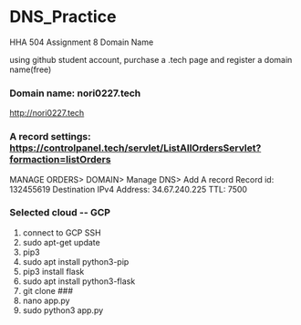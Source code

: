 # DNS_Practice
HHA 504 Assignment 8 Domain Name

using github student account, purchase a .tech page and register a domain name(free)

### Domain name: nori0227.tech
http://nori0227.tech

### A record settings: https://controlpanel.tech/servlet/ListAllOrdersServlet?formaction=listOrders
MANAGE ORDERS> DOMAIN> Manage DNS> Add A record
Record id: 132455619
Destination IPv4 Address:  34.67.240.225
TTL:   7500

### Selected cloud -- GCP 
1. connect to GCP SSH
2. sudo apt-get update
3. pip3
4. sudo apt install python3-pip
5. pip3 install flask
6. sudo apt install python3-flask
7. git clone ###
8. nano app.py
9. sudo python3 app.py 
